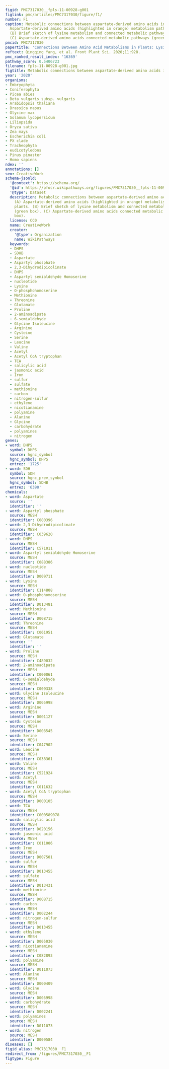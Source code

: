 ```yaml
---
figid: PMC7317030__fpls-11-00928-g001
figlink: pmc/articles/PMC7317030/figure/f1/
number: F1
caption: Metabolic connections between aspartate-derived amino acids in plants. (A)
  Aspartate-derived amino acids (highlighted in orange) metabolism pathway in plants.
  (B) Brief sketch of lysine metabolism and connected metabolic pathways (green box).
  (C) Aspartate-derived amino acids connected metabolic pathways (green box).
pmcid: PMC7317030
papertitle: 'Connections Between Amino Acid Metabolisms in Plants: Lysine as an Example.'
reftext: Qingqing Yang, et al. Front Plant Sci. 2020;11:928.
pmc_ranked_result_index: '16369'
pathway_score: 0.5406723
filename: fpls-11-00928-g001.jpg
figtitle: Metabolic connections between aspartate-derived amino acids in plants
year: '2020'
organisms:
- Embryophyta
- Coniferophyta
- Picea abies
- Beta vulgaris subsp. vulgaris
- Arabidopsis thaliana
- Brassica napus
- Glycine max
- Solanum lycopersicum
- Liliopsida
- Oryza sativa
- Zea mays
- Escherichia coli
- PX clade
- Tracheophyta
- eudicotyledons
- Pinus pinaster
- Homo sapiens
ndex: ''
annotations: []
seo: CreativeWork
schema-jsonld:
  '@context': https://schema.org/
  '@id': https://pfocr.wikipathways.org/figures/PMC7317030__fpls-11-00928-g001.html
  '@type': Dataset
  description: Metabolic connections between aspartate-derived amino acids in plants.
    (A) Aspartate-derived amino acids (highlighted in orange) metabolism pathway in
    plants. (B) Brief sketch of lysine metabolism and connected metabolic pathways
    (green box). (C) Aspartate-derived amino acids connected metabolic pathways (green
    box).
  license: CC0
  name: CreativeWork
  creator:
    '@type': Organization
    name: WikiPathways
  keywords:
  - DHPS
  - SDHB
  - Aspartate
  - Aspartyl phosphate
  - 2,3-Dihydrodipicolinate
  - DHPS
  - Aspartyl semialdehyde Homoserine
  - nucleotide
  - Lysine
  - O-phosphohomoserine
  - Methionine
  - Threonine
  - Glutamate
  - Proline
  - 2-aminoadipate
  - 6-semialdehyde
  - Glycine Isoleucine
  - Arginine
  - Cysteine
  - Serine
  - Leucine
  - Valine
  - Acetyl
  - Acetyl CoA tryptophan
  - TCA
  - salicylic acid
  - jasmonic acid
  - Iron
  - sulfur
  - sulfate
  - methionine
  - carbon
  - nitrogen-sulfur
  - ethylene
  - nicotianamine
  - polyamine
  - Alanine
  - Glycine
  - carbohydrate
  - polyamines
  - nitrogen
genes:
- word: DHPS
  symbol: DHPS
  source: hgnc_symbol
  hgnc_symbol: DHPS
  entrez: '1725'
- word: SDH
  symbol: SDH
  source: hgnc_prev_symbol
  hgnc_symbol: SDHB
  entrez: '6390'
chemicals:
- word: Aspartate
  source: ''
  identifier: ''
- word: Aspartyl phosphate
  source: MESH
  identifier: C080396
- word: 2,3-Dihydrodipicolinate
  source: MESH
  identifier: C039620
- word: DHPS
  source: MESH
  identifier: C571011
- word: Aspartyl semialdehyde Homoserine
  source: MESH
  identifier: C088386
- word: nucleotide
  source: MESH
  identifier: D009711
- word: Lysine
  source: MESH
  identifier: C114808
- word: O-phosphohomoserine
  source: MESH
  identifier: D013481
- word: Methionine
  source: MESH
  identifier: D008715
- word: Threonine
  source: MESH
  identifier: C061951
- word: Glutamate
  source: ''
  identifier: ''
- word: Proline
  source: MESH
  identifier: C489032
- word: 2-aminoadipate
  source: MESH
  identifier: C000061
- word: 6-semialdehyde
  source: MESH
  identifier: C009338
- word: Glycine Isoleucine
  source: MESH
  identifier: D005998
- word: Arginine
  source: MESH
  identifier: D001127
- word: Cysteine
  source: MESH
  identifier: D003545
- word: Serine
  source: MESH
  identifier: C047902
- word: Leucine
  source: MESH
  identifier: C038361
- word: Valine
  source: MESH
  identifier: C521924
- word: Acetyl
  source: MESH
  identifier: C011632
- word: Acetyl CoA tryptophan
  source: MESH
  identifier: D000105
- word: TCA
  source: MESH
  identifier: C000589078
- word: salicylic acid
  source: MESH
  identifier: D020156
- word: jasmonic acid
  source: MESH
  identifier: C011006
- word: Iron
  source: MESH
  identifier: D007501
- word: sulfur
  source: MESH
  identifier: D013455
- word: sulfate
  source: MESH
  identifier: D013431
- word: methionine
  source: MESH
  identifier: D008715
- word: carbon
  source: MESH
  identifier: D002244
- word: nitrogen-sulfur
  source: MESH
  identifier: D013455
- word: ethylene
  source: MESH
  identifier: D005030
- word: nicotianamine
  source: MESH
  identifier: C082893
- word: polyamine
  source: MESH
  identifier: D011073
- word: Alanine
  source: MESH
  identifier: D000409
- word: Glycine
  source: MESH
  identifier: D005998
- word: carbohydrate
  source: MESH
  identifier: D002241
- word: polyamines
  source: MESH
  identifier: D011073
- word: nitrogen
  source: MESH
  identifier: D009584
diseases: []
figid_alias: PMC7317030__F1
redirect_from: /figures/PMC7317030__F1
figtype: Figure
---
```


